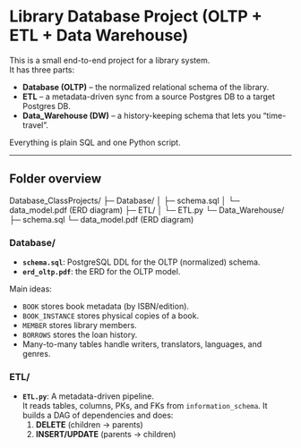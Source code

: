 # Library Database Project (OLTP + ETL + Data Warehouse)

This is a small end-to-end project for a library system.  
It has three parts:

- **Database (OLTP)** – the normalized relational schema of the library.
- **ETL** – a metadata-driven sync from a source Postgres DB to a target Postgres DB.
- **Data_Warehouse (DW)** – a history-keeping schema that lets you “time-travel”.

Everything is plain SQL and one Python script.

---

## Folder overview

Database_ClassProjects/
├─ Database/
│ ├─ schema.sql
│ └─ data_model.pdf (ERD diagram)
├─ ETL/
│ └─ ETL.py 
└─ Data_Warehouse/
├─ schema.sql
└─ data_model.pdf (ERD diagram)


### Database/
- **`schema.sql`**: PostgreSQL DDL for the OLTP (normalized) schema.
- **`erd_oltp.pdf`**: the ERD for the OLTP model.

Main ideas:
- `BOOK` stores book metadata (by ISBN/edition).
- `BOOK_INSTANCE` stores physical copies of a book.
- `MEMBER` stores library members.
- `BORROWS` stores the loan history.
- Many-to-many tables handle writers, translators, languages, and genres.

### ETL/
- **`ETL.py`**: A metadata-driven pipeline.  
  It reads tables, columns, PKs, and FKs from `information_schema`.
  It builds a DAG of dependencies and does:
  1) **DELETE** (children → parents)  
  2) **INSERT/UPDATE** (parents → children)
